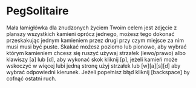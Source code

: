 # PegSolitaire
Mała łamigłówka dla znudzonych życiem
Twoim celem jest zdjęcie z planszy wszystkich kamieni oprócz jednego, możesz tego dokonać przeskakując jednym kamieniem przez drugi przy czym miejsce za nim musi musi być puste. Skakać możesz poziomo lub pionowo, aby wybrać którym kamieniem chcesz się ruszyć używaj strzałek (lewo/prawo) albo klawiszy [a] lub [d], aby wykonać skok kliknij [p], jeżeli kamień może wskoczyć w więcej lubi jedną stronę użyj strzałek lub [w][a][s][d] aby wybrać odpowiedni kierunek. Jeżeli popełnisz błąd kliknij [backspace] by cofnąć ostatni ruch.
